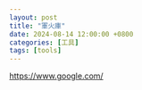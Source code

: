 ```yaml
---
layout: post
title: "軍火庫"
date: 2024-08-14 12:00:00 +0800
categories: [工具]
tags: [tools]
---
```


https://www.google.com/
